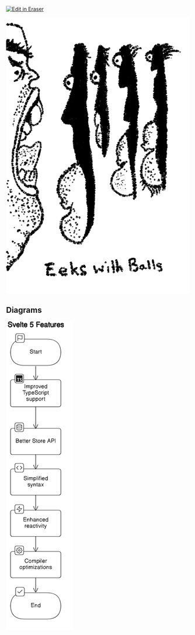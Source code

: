 <p><a target="_blank" href="https://app.eraser.io/workspace/UHh2P5PMs71Kmm8uFLzb" id="edit-in-eraser-github-link"><img alt="Edit in Eraser" src="https://firebasestorage.googleapis.com/v0/b/second-petal-295822.appspot.com/o/images%2Fgithub%2FOpen%20in%20Eraser.svg?alt=media&amp;token=968381c8-a7e7-472a-8ed6-4a6626da5501"></a></p>



![1000005071.png](/.eraser/UHh2P5PMs71Kmm8uFLzb___bqsM7SAYlBUJ7G45r0nN8fKVAqy1___wqEg5J3qfXqHGnJm9nqkI.png "1000005071.png")




<!-- eraser-additional-content -->
## Diagrams
<!-- eraser-additional-files -->
<a href="/README-Svelte 5 Features-1.eraserdiagram" data-element-id="Vd75e2wv6ddlr-xRLQqvM"><img src="/.eraser/UHh2P5PMs71Kmm8uFLzb___bqsM7SAYlBUJ7G45r0nN8fKVAqy1___---diagram----183bd2dec2b40b8fa024955775852350-Svelte-5-Features.png" alt="" data-element-id="Vd75e2wv6ddlr-xRLQqvM" /></a>
<!-- end-eraser-additional-files -->
<!-- end-eraser-additional-content -->
<!--- Eraser file: https://app.eraser.io/workspace/UHh2P5PMs71Kmm8uFLzb --->